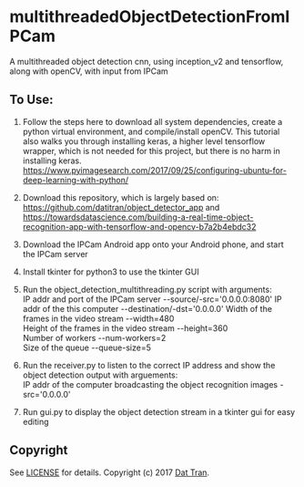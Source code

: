 # multithreadedObjectDetectionFromIPCam
A multithreaded object detection cnn, using inception_v2 and tensorflow, along with openCV, with input from IPCam

## To Use:  

1. Follow the steps here to download all system dependencies, create a python virtual environment, and compile/install openCV. This tutorial also walks you through installing keras, a higher level tensorflow wrapper, which is not needed for this project, but there is no harm in installing keras.  
https://www.pyimagesearch.com/2017/09/25/configuring-ubuntu-for-deep-learning-with-python/  

2. Download this repository, which is largely based on:  
https://github.com/datitran/object_detector_app and https://towardsdatascience.com/building-a-real-time-object-recognition-app-with-tensorflow-and-opencv-b7a2b4ebdc32  

3. Download the IPCam Android app onto your Android phone, and start the IPCam server  

4. Install tkinter for python3 to use the tkinter GUI

5. Run the object_detection_multithreading.py script with arguments:  
    IP addr and port of the IPCam server --source/-src='0.0.0.0:8080'
    IP addr of the this computer --destination/-dst='0.0.0.0'
    Width of the frames in the video stream --width=480  
    Height of the frames in the video stream --height=360  
    Number of workers --num-workers=2  
    Size of the queue --queue-size=5  
    
6. Run the receiver.py to listen to the correct IP address and show the object detection output with arguements:  
    IP addr of the computer broadcasting the object recognition images -src='0.0.0.0'
    
7. Run gui.py to display the object detection stream in a tkinter gui for easy editing

## Copyright

See [LICENSE](LICENSE) for details.
Copyright (c) 2017 [Dat Tran](http://www.dat-tran.com/).

